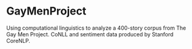 # GayMenProject

Using computational linguistics to analyze a 400-story corpus from The Gay Men Project. 
CoNLL and sentiment data produced by Stanford CoreNLP.
